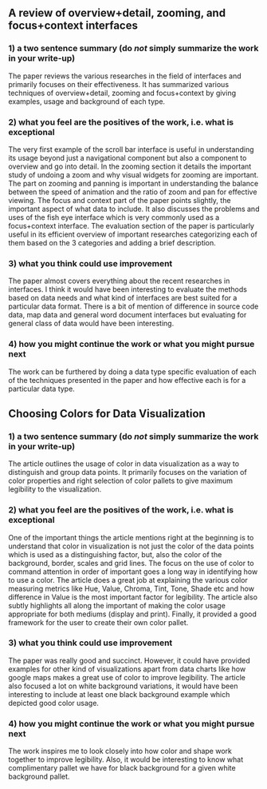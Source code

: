 ## A review of overview+detail, zooming, and focus+context interfaces
### 1) a two sentence summary (do *not* simply summarize the work in your write-up)
The paper reviews the various researches in the field of interfaces and primarily focuses on their effectiveness. It has summarized various techniques of overview+detail, zooming and focus+context by giving examples, usage and background of each type. 

### 2) what you feel are the positives of the work, i.e. what is exceptional
The very first example of the scroll bar interface is useful in understanding its usage beyond just a  navigational component but also a component to overview and go into detail. In the zooming section it details the important study of undoing a zoom and why visual widgets for zooming are important. The part on zooming and panning is important in understanding the balance between the speed of animation and the ratio of zoom and pan for effective viewing. 
The focus and context part of the paper points slightly, the important aspect of what data to include. It also discusses the problems and uses of the fish eye interface which is very commonly used as a focus+context interface. 
The evaluation section of the paper is particularly useful in its efficient overview of important researches categorizing each of them based on the 3 categories and adding a brief description. 

### 3) what you think could use improvement
The paper almost covers everything about the recent researches in interfaces. I think it would have been interesting to evaluate the methods based on data needs and what kind of interfaces are best suited for a particular data format. There is a bit of mention of difference in source code data, map data and general word document interfaces but evaluating for general class of data would have been interesting.       

### 4) how you might continue the work or what you might pursue next
The work can be furthered by doing a data type specific evaluation of each of the techniques presented in the paper and how effective each is for a particular data type.      

## Choosing Colors for Data Visualization
### 1) a two sentence summary (do *not* simply summarize the work in your write-up)
The article outlines the usage of color in data visualization as a way to distinguish and group data points. It primarily focuses on the variation of color properties and right selection of color pallets to give maximum legibility to the visualization.     

### 2) what you feel are the positives of the work, i.e. what is exceptional
One of the important things the article mentions right at the beginning is to understand that color in visualization is not just the color of the data points which is used as a distinguishing factor, but, also the color of the background, border, scales and grid lines. The focus on the use of color to command attention in order of important goes a long way in identifying how to use a color. The article does a great job at explaining the various color measuring metrics like Hue, Value, Chroma, Tint, Tone, Shade etc and how difference in Value is the most important factor for legibility. The article also subtly highlights all along the important of making the color usage appropriate for both mediums (display and print). Finally, it provided a good framework for the user to create their own color pallet. 

### 3) what you think could use improvement
The paper was really good and succinct. However, it could have provided examples for other kind of visualizations apart from data charts like how google maps makes a great use of color to improve legibility. The article also focused a lot on white background variations, it would have been interesting to include at least one black background example which depicted good color usage.     

### 4) how you might continue the work or what you might pursue next
The work inspires me to look closely into how color and shape work together to improve legibility. Also, it would be interesting to know what complimentary pallet we have for black background for a given white background pallet.   
